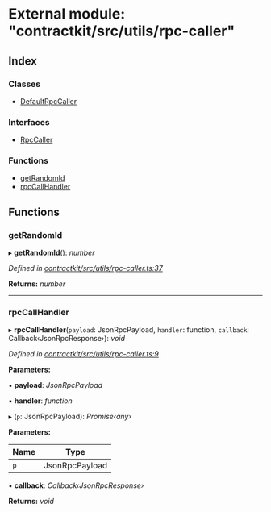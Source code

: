 # External module: "contractkit/src/utils/rpc-caller"

## Index

### Classes

* [DefaultRpcCaller](../classes/_contractkit_src_utils_rpc_caller_.defaultrpccaller.md)

### Interfaces

* [RpcCaller](../interfaces/_contractkit_src_utils_rpc_caller_.rpccaller.md)

### Functions

* [getRandomId](_contractkit_src_utils_rpc_caller_.md#getrandomid)
* [rpcCallHandler](_contractkit_src_utils_rpc_caller_.md#rpccallhandler)

## Functions

###  getRandomId

▸ **getRandomId**(): *number*

*Defined in [contractkit/src/utils/rpc-caller.ts:37](https://github.com/celo-org/celo-monorepo/blob/master/packages/contractkit/src/utils/rpc-caller.ts#L37)*

**Returns:** *number*

___

###  rpcCallHandler

▸ **rpcCallHandler**(`payload`: JsonRpcPayload, `handler`: function, `callback`: Callback‹JsonRpcResponse›): *void*

*Defined in [contractkit/src/utils/rpc-caller.ts:9](https://github.com/celo-org/celo-monorepo/blob/master/packages/contractkit/src/utils/rpc-caller.ts#L9)*

**Parameters:**

▪ **payload**: *JsonRpcPayload*

▪ **handler**: *function*

▸ (`p`: JsonRpcPayload): *Promise‹any›*

**Parameters:**

Name | Type |
------ | ------ |
`p` | JsonRpcPayload |

▪ **callback**: *Callback‹JsonRpcResponse›*

**Returns:** *void*

